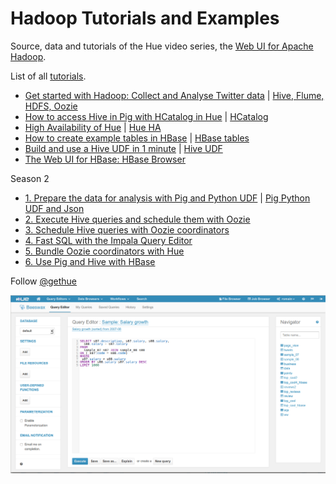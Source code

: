 Hadoop Tutorials and Examples
=============================

Source, data and tutorials of the Hue video series, the [Web UI for Apache Hadoop](http://gethue.com).

List of all [tutorials](http://gethue.tumblr.com/tagged/tutorial).


- [Get started with Hadoop: Collect and Analyse Twitter data](http://gethue.tumblr.com/post/48706198060/how-to-analyze-twitter-data-with-hue) | [Hive, Flume, HDFS, Oozie](https://github.com/romainr/cdh-twitter-example)
- [How to access Hive in Pig with HCatalog in Hue](http://gethue.tumblr.com/post/56804308712/hadoop-tutorial-how-to-access-hive-in-pig-with) | [HCatalog](hcatalog)
- [High Availability of Hue](http://gethue.tumblr.com/post/57817118455/hadoop-tutorial-high-availability-of-hue) | [Hue HA](hue-ha)
- [How to create example tables in HBase](http://gethue.tumblr.com/post/58181985680/hadoop-tutorial-how-to-create-example-tables-in-hbase) | [HBase tables](hbase-tables)
- [Build and use a Hive UDF in 1 minute](http://gethue.tumblr.com/post/58711590309/hadoop-tutorial-hive-udf-in-1-minute) | [Hive UDF](hive-udf)
- [The Web UI for HBase: HBase Browser](http://gethue.tumblr.com/post/59071544309/the-web-ui-for-hbase-hbase-browser)

Season 2
- [1. Prepare the data for analysis with Pig and Python UDF](http://gethue.tumblr.com/post/60376973455/hadoop-tutorials-ii-1-prepare-the-data-for-analysis) | [Pig Python UDF and Json](pig-json-python-udf)
- [2. Execute Hive queries and schedule them with Oozie](http://gethue.tumblr.com/post/60937985689/video-series-ii-2-execute-hive-queries-and-schedule)
- [3. Schedule Hive queries with Oozie coordinators](http://gethue.tumblr.com/post/61597968730/hadoop-tutorials-ii-3-schedule-hive-queries-with)
- [4. Fast SQL with the Impala Query Editor](http://gethue.tumblr.com/post/62452792255/fast-sql-with-the-impala-query-editor)
- [5. Bundle Oozie coordinators with Hue](http://gethue.tumblr.com/post/63988110361/hadoop-tutorial-bundle-oozie-coordinators-with-hue)
- [6. Use Pig and Hive with HBase](http://gethue.tumblr.com/post/64707633719/hadoop-tutorial-use-pig-and-hive-with-hbase)


Follow [@gethue](https://twitter.com/gethue)

![image](static/hue-3.5.png?raw=true)

